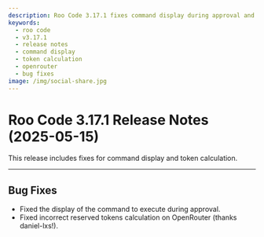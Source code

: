 ```yaml
---
description: Roo Code 3.17.1 fixes command display during approval and corrects token calculation on OpenRouter for accurate cost tracking.
keywords:
  - roo code
  - v3.17.1
  - release notes
  - command display
  - token calculation
  - openrouter
  - bug fixes
image: /img/social-share.jpg
---
```


# Roo Code 3.17.1 Release Notes (2025-05-15)

This release includes fixes for command display and token calculation.

---

## Bug Fixes

*   Fixed the display of the command to execute during approval.
*   Fixed incorrect reserved tokens calculation on OpenRouter (thanks daniel-lxs!).